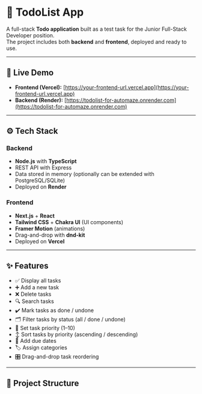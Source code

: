 # 📝 TodoList App

A full-stack **Todo application** built as a test task for the Junior Full-Stack Developer position.  
The project includes both **backend** and **frontend**, deployed and ready to use.

---

## 🚀 Live Demo
- **Frontend (Vercel):** [https://your-frontend-url.vercel.app](https://your-frontend-url.vercel.app)  
- **Backend (Render):** [https://todolist-for-automaze.onrender.com](https://todolist-for-automaze.onrender.com)

---

## ⚙️ Tech Stack

### Backend
- **Node.js** with **TypeScript**
- REST API with Express
- Data stored in memory (optionally can be extended with PostgreSQL/SQLite)
- Deployed on **Render**

### Frontend
- **Next.js** + **React**
- **Tailwind CSS** + **Chakra UI** (UI components)
- **Framer Motion** (animations)
- Drag-and-drop with **dnd-kit**
- Deployed on **Vercel**

---

## ✨ Features
- ✅ Display all tasks
- ➕ Add a new task  
- ❌ Delete tasks  
- 🔍 Search tasks  
- ✔️ Mark tasks as done / undone  
- 🗂 Filter tasks by status (all / done / undone)  
- 🔢 Set task priority (1–10)  
- ↕️ Sort tasks by priority (ascending / descending)  
- 📅 Add due dates  
- 🏷 Assign categories  
- 🎛 Drag-and-drop task reordering  

---

## 📂 Project Structure

